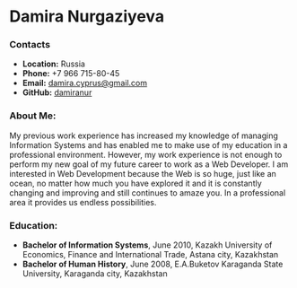 # Damira Nurgaziyeva

### Contacts

- **Location:** Russia
- **Phone:** +7 966 715-80-45
- **Email:** damira.cyprus@gmail.com
- **GitHub:** [damiranur](https://github.com/damiranur)

### About Me:

My previous work experience has increased my knowledge of managing Information Systems and has enabled me to make use of my education in a professional environment. However, my work experience is not enough to perform my new goal of my future career to work as a Web Developer. I am interested in Web Development because the Web is so huge, just like an ocean, no matter how much you have explored it and it is constantly changing and improving and still continues to amaze you. In a professional area it provides us endless possibilities.

### Education:

- **Bachelor of Information Systems**, June 2010, Kazakh University of Economics, Finance and International Trade, Astana city, Kazakhstan
- **Bachelor of Human History**, June 2008, E.A.Buketov Karaganda State University, Karaganda city, Kazakhstan
